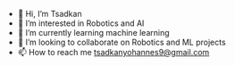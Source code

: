 - 👋 Hi, I’m Tsadkan
- 👀 I’m interested in Robotics and AI
- 🌱 I’m currently learning machine learning
- 💞️ I’m looking to collaborate on Robotics and ML projects
- 📫 How to reach me tsadkanyohannes9@gmail.com

<!---
Tsadkanyo/Tsadkanyo is a ✨ special ✨ repository because its `README.md` (this file) appears on your GitHub profile.
You can click the Preview link to take a look at your changes.
--->
